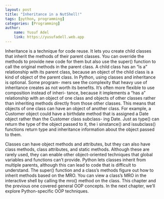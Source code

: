 ```yaml
---
layout: post
title: "Inheritance in a NutShell!"
tags: [python, programming]
categories: [Programming]
author:
    name: Yusuf Adel
    link: https://yusufadell.web.app
---
```


Inheritance is a technique for code reuse. It lets you create child classes that
inherit the methods of their parent classes. You can override the methods
to provide new code for them but also use the super() function to call the
original methods in the parent class. A child class has an “is a” relationship
with its parent class, because an object of the child class is a kind of object
of the parent class.
In Python, using classes and inheritance is optional. Some program-
mers see the complexity that heavy use of inheritance creates as not worth
its benefits. It’s often more flexible to use composition instead of inheri-
tance, because it implements a “has a” relationship with an object of one
class and objects of other classes rather than inheriting methods directly
from those other classes. This means that objects of one class can have an
object of another class. For example, a Customer object could have a birthdate
method that is assigned a Date object rather than the Customer class subclass-
ing Date.
Just as type() can return the type of the object passed to it, the i­ sinstance()
and issubclass() functions return type and inheritance information about
the object passed to them.

Classes can have object methods and attributes, but they can also have
class methods, class attributes, and static methods. Although these are
rarely used, they can enable other object-oriented techniques that global
variables and functions can’t provide.
Python lets classes inherit from multiple parents, although this can lead
to code that is difficult to understand. The super() function and a class’s
methods figure out how to inherit methods based on the MRO. You can
view a class’s MRO in the interactive shell by calling the mro() method on
the class.
This chapter and the previous one covered general OOP concepts. In
the next chapter, we’ll explore Python-specific OOP techniques.
